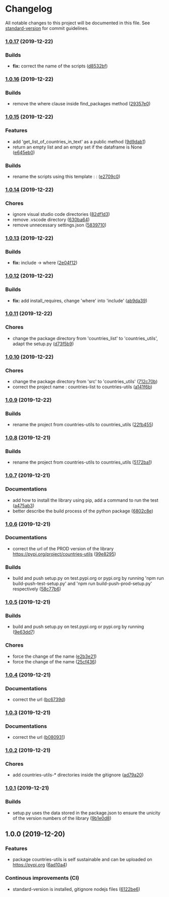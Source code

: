 # Changelog

All notable changes to this project will be documented in this file. See [standard-version](https://github.com/conventional-changelog/standard-version) for commit guidelines.

### [1.0.17](https://bitbucket.org/altf1be/countries_utils/compare/v1.0.16...v1.0.17) (2019-12-22)


### Builds

* **fix:** correct the name of the scripts ([d8532bf](https://bitbucket.org/altf1be/countries_utils/commit/d8532bf63cee832b1508b54f50e554c085a44d11))

### [1.0.16](https://bitbucket.org/altf1be/countries_utils/compare/v1.0.15...v1.0.16) (2019-12-22)


### Builds

* remove the where clause inside find_packages method ([29357e0](https://bitbucket.org/altf1be/countries_utils/commit/29357e0a4ade8b8c6a90d7dfc079c13bd61cece7))

### [1.0.15](https://bitbucket.org/altf1be/countries_utils/compare/v1.0.14...v1.0.15) (2019-12-22)


### Features

* add 'get_list_of_countries_in_text' as a public method ([9d9dab1](https://bitbucket.org/altf1be/countries_utils/commit/9d9dab186d408866c2643623be3e98c6ea2e7222))
* return an empty list and an empty set if the dataframe is None ([e645eb0](https://bitbucket.org/altf1be/countries_utils/commit/e645eb0ba65b317340dafef8d4c2ac30d588afa4))


### Builds

* rename the scripts using this template : <action>:<filename> ([e2709c0](https://bitbucket.org/altf1be/countries_utils/commit/e2709c0cc9c376c1dcb24b4429c6627cf0e7bd32))

### [1.0.14](https://bitbucket.org/altf1be/countries_utils/compare/v1.0.13...v1.0.14) (2019-12-22)


### Chores

* ignore visual studio code directories ([82df1d3](https://bitbucket.org/altf1be/countries_utils/commit/82df1d3edb0d10a7f969863941f114dcc43f0046))
* remove .vscode directory ([630ba64](https://bitbucket.org/altf1be/countries_utils/commit/630ba6490dd88e08370123e82c1d421c5445e28f))
* remove unnecessary settings.json ([5839710](https://bitbucket.org/altf1be/countries_utils/commit/5839710dc906f08243b18ef29e240a278ec4c3d1))

### [1.0.13](https://bitbucket.org/altf1be/countries_utils/compare/v1.0.12...v1.0.13) (2019-12-22)


### Builds

* **fix:** include -> where ([2e04f12](https://bitbucket.org/altf1be/countries_utils/commit/2e04f121262cf76d658fd3714478caabe209ec35))

### [1.0.12](https://bitbucket.org/altf1be/countries_utils/compare/v1.0.11...v1.0.12) (2019-12-22)


### Builds

* **fix:** add install_requires, change 'where' into 'include' ([ab9da39](https://bitbucket.org/altf1be/countries_utils/commit/ab9da390d9628a80f0d46612821ac3c050bf72f5))

### [1.0.11](https://bitbucket.org/altf1be/countries_utils/compare/v1.0.10...v1.0.11) (2019-12-22)


### Chores

* change the package directory from 'countries_list' to 'countries_utils', adapt the setup.py ([d73f5b9](https://bitbucket.org/altf1be/countries_utils/commit/d73f5b92c90ba55cb24dc05bff59b1de1c31e09d))

### [1.0.10](https://bitbucket.org/altf1be/countries_utils/compare/v1.0.9...v1.0.10) (2019-12-22)


### Chores

* change the package directory from 'src' to 'countries_utils' ([712c70b](https://bitbucket.org/altf1be/countries_utils/commit/712c70bb646b5323658010ef59574ec58b2a8ef4))
* correct the project name : countries-list to countries-utils ([a141f6b](https://bitbucket.org/altf1be/countries_utils/commit/a141f6b19250028ddb2754a83fde0d552ad3b6e0))

### [1.0.9](https://bitbucket.org/altf1be/countries_utils/compare/v1.0.8...v1.0.9) (2019-12-22)


### Builds

* rename the project from countries-utils to countries_utils ([22fb455](https://bitbucket.org/altf1be/countries_utils/commit/22fb455db2fb04aa9096f5c2eb5277d694f91aa3))

### [1.0.8](https://bitbucket.org/altf1be/countries_utils/compare/v1.0.7...v1.0.8) (2019-12-21)


### Builds

* rename the project from countries-utils to countries_utils ([5172ba1](https://bitbucket.org/altf1be/countries_utils/commit/5172ba1dd0b5b55f783819f534bc5bd089b234b9))

### [1.0.7](https://bitbucket.org/altf1be/countries_utils/compare/v1.0.6...v1.0.7) (2019-12-21)


### Documentations

* add how to install the library using pip, add a command to run the test ([a475ab3](https://bitbucket.org/altf1be/countries_utils/commit/a475ab3de5826bc0ec96c7ca5e6557278c30a5db))
* better describe the build process of the python package ([6802c8e](https://bitbucket.org/altf1be/countries_utils/commit/6802c8e08d1310596717a39cfdf6ba2a16048884))

### [1.0.6](https://bitbucket.org/altf1be/countries_utils/compare/v1.0.5...v1.0.6) (2019-12-21)


### Documentations

* correct the url of the PROD version of the library https://pypi.org/project/countries-utils ([99e8295](https://bitbucket.org/altf1be/countries_utils/commit/99e8295b7347ad30f1f14076d856625046545113))


### Builds

* build and push setup.py on test.pypi.org or pypi.org by running 'npm run build-push-test-setup.py' and 'npm run build-push-prod-setup.py' respectively ([58c77b6](https://bitbucket.org/altf1be/countries_utils/commit/58c77b64f90f03a34b4eb3aa45d256204c07c9b9))

### [1.0.5](https://bitbucket.org/altf1be/countries_utils/compare/v1.0.4...v1.0.5) (2019-12-21)


### Builds

* build and push setup.py on test.pypi.org or pypi.org by running ([9e63dd7](https://bitbucket.org/altf1be/countries_utils/commit/9e63dd7575136c5794eddc207a85a75bf44118c3))


### Chores

* force the change of the name ([e2b3e21](https://bitbucket.org/altf1be/countries_utils/commit/e2b3e2124c75a5534cba80386d8be8bcd6288d65))
* force the change of the name ([25cf436](https://bitbucket.org/altf1be/countries_utils/commit/25cf436f59756fb6debe5153ae1860524683d0ba))

### [1.0.4](https://bitbucket.org/altf1be/countries_utils/compare/v1.0.3...v1.0.4) (2019-12-21)


### Documentations

* correct the url ([bc6739d](https://bitbucket.org/altf1be/countries_utils/commit/bc6739dba4cc705481b513347a77ff4cb596dbdb))

### [1.0.3](https://bitbucket.org/altf1be/countries_utils/compare/v1.0.2...v1.0.3) (2019-12-21)


### Documentations

* correct the url ([b080931](https://bitbucket.org/altf1be/countries_utils/commit/b08093157fb5c7528039e7108c70e9dd952adb8e))

### [1.0.2](https://bitbucket.org/altf1be/countries_utils/compare/v1.0.1...v1.0.2) (2019-12-21)


### Chores

* add countries-utils-* directories inside the gitignore ([ad79a20](https://bitbucket.org/altf1be/countries_utils/commit/ad79a2046557c2b2a3af66d46965ae413aad1f21))

### [1.0.1](https://bitbucket.org/altf1be/countries_utils/compare/v1.0.0...v1.0.1) (2019-12-21)


### Builds

* setup.py uses the data stored in the package.json to ensure the unicity of the version numbers of the library ([9b1e0d8](https://bitbucket.org/altf1be/countries_utils/commit/9b1e0d88b6860564c98e313b62e1ce938ee5bfc4))

## 1.0.0 (2019-12-20)


### Features

* package countries-utils is self sustainable and can be uploaded on https://pypi.org ([6ad10a4](https://bitbucket.org/altf1be/countries_utils/commit/6ad10a4648ac513f0ba45e3bacd4f09c42ebd824))


### Continous improvements (CI)

* standard-version is installed, gitignore nodejs files ([6122be6](https://bitbucket.org/altf1be/countries_utils/commit/6122be603ace861864b71d0cecb40b0b6b1cb87e))
